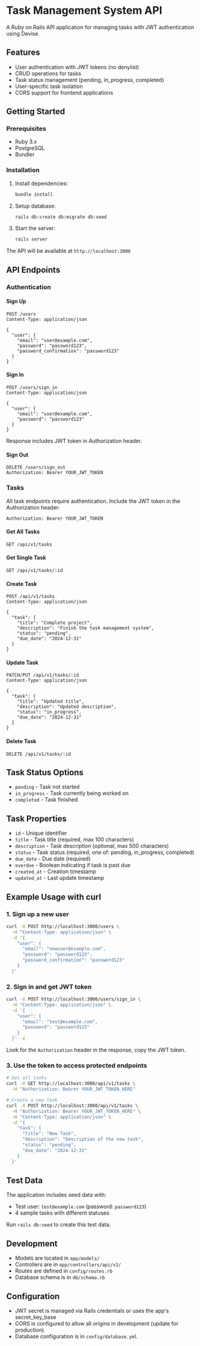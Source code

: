 # Task Management System API

A Ruby on Rails API application for managing tasks with JWT authentication using Devise.

## Features

- User authentication with JWT tokens (no denylist)
- CRUD operations for tasks
- Task status management (pending, in_progress, completed)
- User-specific task isolation
- CORS support for frontend applications

## Getting Started

### Prerequisites
- Ruby 3.x
- PostgreSQL
- Bundler

### Installation

1. Install dependencies:
   ```bash
   bundle install
   ```

2. Setup database:
   ```bash
   rails db:create db:migrate db:seed
   ```

3. Start the server:
   ```bash
   rails server
   ```

The API will be available at `http://localhost:3000`

## API Endpoints

### Authentication

#### Sign Up
```
POST /users
Content-Type: application/json

{
  "user": {
    "email": "user@example.com",
    "password": "password123",
    "password_confirmation": "password123"
  }
}
```

#### Sign In
```
POST /users/sign_in
Content-Type: application/json

{
  "user": {
    "email": "user@example.com",
    "password": "password123"
  }
}
```

Response includes JWT token in Authorization header.

#### Sign Out
```
DELETE /users/sign_out
Authorization: Bearer YOUR_JWT_TOKEN
```

### Tasks

All task endpoints require authentication. Include the JWT token in the Authorization header:
```
Authorization: Bearer YOUR_JWT_TOKEN
```

#### Get All Tasks
```
GET /api/v1/tasks
```

#### Get Single Task
```
GET /api/v1/tasks/:id
```

#### Create Task
```
POST /api/v1/tasks
Content-Type: application/json

{
  "task": {
    "title": "Complete project",
    "description": "Finish the task management system",
    "status": "pending",
    "due_date": "2024-12-31"
  }
}
```

#### Update Task
```
PATCH/PUT /api/v1/tasks/:id
Content-Type: application/json

{
  "task": {
    "title": "Updated title",
    "description": "Updated description",
    "status": "in_progress",
    "due_date": "2024-12-31"
  }
}
```

#### Delete Task
```
DELETE /api/v1/tasks/:id
```

## Task Status Options

- `pending` - Task not started
- `in_progress` - Task currently being worked on
- `completed` - Task finished

## Task Properties

- `id` - Unique identifier
- `title` - Task title (required, max 100 characters)
- `description` - Task description (optional, max 500 characters)  
- `status` - Task status (required, one of: pending, in_progress, completed)
- `due_date` - Due date (required)
- `overdue` - Boolean indicating if task is past due
- `created_at` - Creation timestamp
- `updated_at` - Last update timestamp

## Example Usage with curl

### 1. Sign up a new user
```bash
curl -X POST http://localhost:3000/users \
  -H "Content-Type: application/json" \
  -d '{
    "user": {
      "email": "newuser@example.com",
      "password": "password123",
      "password_confirmation": "password123"
    }
  }'
```

### 2. Sign in and get JWT token
```bash
curl -X POST http://localhost:3000/users/sign_in \
  -H "Content-Type: application/json" \
  -d '{
    "user": {
      "email": "test@example.com",
      "password": "password123"
    }
  }' -v
```

Look for the `Authorization` header in the response, copy the JWT token.

### 3. Use the token to access protected endpoints
```bash
# Get all tasks
curl -X GET http://localhost:3000/api/v1/tasks \
  -H "Authorization: Bearer YOUR_JWT_TOKEN_HERE"

# Create a new task
curl -X POST http://localhost:3000/api/v1/tasks \
  -H "Authorization: Bearer YOUR_JWT_TOKEN_HERE" \
  -H "Content-Type: application/json" \
  -d '{
    "task": {
      "title": "New Task",
      "description": "Description of the new task",
      "status": "pending",
      "due_date": "2024-12-31"
    }
  }'
```

## Test Data

The application includes seed data with:
- Test user: `test@example.com` (password: `password123`)
- 4 sample tasks with different statuses

Run `rails db:seed` to create this test data.

## Development

- Models are located in `app/models/`
- Controllers are in `app/controllers/api/v1/`
- Routes are defined in `config/routes.rb`
- Database schema is in `db/schema.rb`

## Configuration

- JWT secret is managed via Rails credentials or uses the app's secret_key_base
- CORS is configured to allow all origins in development (update for production)
- Database configuration is in `config/database.yml`
